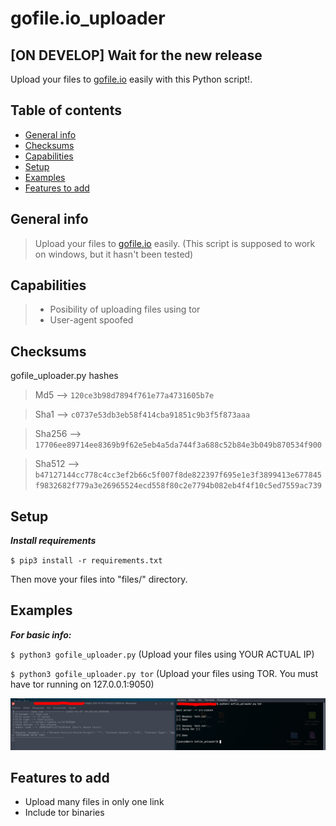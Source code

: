 # gofile.io_uploader
## [ON DEVELOP] Wait for the new release 

Upload your files to [gofile.io](https://gofile.io) easily with this Python script!. 

## Table of contents
* [General info](#general-info)
* [Checksums](#checksums)
* [Capabilities](#capabilities)
* [Setup](#setup)
* [Examples](#Examples)
* [Features to add](#Features-to-add)


## General info
>Upload your files to [gofile.io](https://gofile.io) easily. (This script is supposed to work on windows, but it hasn't been tested)

## Capabilities

>- Posibility of uploading files using tor
>- User-agent spoofed

## Checksums
gofile_uploader.py hashes

>Md5 --> `120ce3b98d7894f761e77a4731605b7e`

>Sha1 --> `c0737e53db3eb58f414cba91851c9b3f5f873aaa`

>Sha256 --> `17706ee89714ee8369b9f62e5eb4a5da744f3a688c52b84e3b049b870534f900`

>Sha512 --> `b47127144cc778c4cc3ef2b66c5f007f8de822397f695e1e3f3899413e677845f9832682f779a3e26965524ecd558f80c2e7794b082eb4f4f10c5ed7559ac739`

## Setup

***Install requirements***

`$ pip3 install -r requirements.txt`

Then move your files into "files/" directory.

## Examples

***For basic info:***

`$ python3 gofile_uploader.py` (Upload your files using YOUR ACTUAL IP)

`$ python3 gofile_uploader.py tor` (Upload your files using TOR. You must have tor running on 127.0.0.1:9050)

![alt text](example.png)

## Features to add

- Upload many files in only one link
- Include tor binaries
